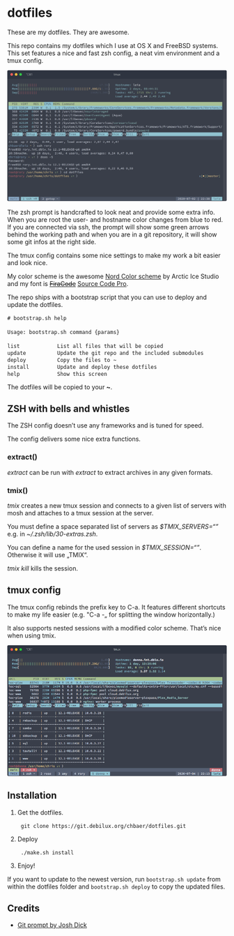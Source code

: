 # dotfiles

These are my dotfiles. They are awesome.

This repo contains my dotfiles which I use at OS X and FreeBSD systems. This set features a nice and fast zsh config, a neat vim environment and a tmux config.

![Image](https://raw.githubusercontent.com/chrisb86/dotfiles/main/screenshot.png)

The zsh prompt is handcrafted to look neat and provide some extra info. When you are root the user- and hostname color changes from blue to red. If you are connected via ssh, the prompt will show some green arrows behind the working path and when you are in a git repository, it will show some git infos at the right side.

The tmux config contains some nice settings to make my work a bit easier and look nice.

My color scheme is the awesome [Nord Color scheme](https://www.nordtheme.com) by Arctic Ice Studio and my font is [~~FiraCode~~](https://github.com/tonsky/FiraCode) [Source Code Pro](https://adobe-fonts.github.io/source-code-pro/).

The repo ships with a bootstrap script that you can use to deploy and update the dotfiles.

	# bootstrap.sh help
	
	Usage: bootstrap.sh command {params}
	
	list 			List all files that will be copied
	update 			Update the git repo and the included submodules
	deploy 			Copy the files to ~
	install 		Update and deploy these dotfiles
	help 			Show this screen

The dotfiles will be copied to your **~**.

## ZSH with bells and whistles

The ZSH config doesn’t use any frameworks and is tuned for speed.

The config delivers some nice extra functions.

### extract()

_extract_ can be run with _extract <filename>_ to extract archives in any given formats.

### tmix()

_tmix_ creates a new tmux session and connects to a given list of servers with mosh and attaches to a tmux session at the server.

You must define a space separated list of servers as _$TMIX_SERVERS=“<SERVERS>”_ e.g. in _~/.zsh/lib/30-extras.zsh_.

You can define a name for the used session in _$TMIX_SESSION=“<SESSION>”_. Otherwise it will use „TMIX“.

_tmix kill_ kills the session.

## tmux config

The tmux config rebinds the prefix key to C-a. It features different shortcuts to make my life easier (e.g. "C-a -„ for splitting the window horizontally.)

It also supports nested sessions with a modified color scheme. That’s nice when using tmix.

![Image](https://raw.githubusercontent.com/chrisb86/dotfiles/main/screenshot-tmix.png)

## Installation

1. Get the dotfiles.

		git clone https://git.debilux.org/chbaer/dotfiles.git

2. Deploy

		./make.sh install

3. Enjoy!

If you want to update to the newest version, run ``bootstrap.sh update`` from within the dotfiles folder and ``bootstrap.sh deploy`` to copy the updated files.


## Credits

- [Git prompt by Josh Dick](https://gist.github.com/joshdick/4415470)

